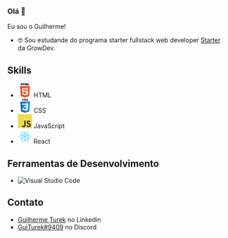 ### Olá 👋
Eu sou o Guilherme!

- 🤓 Sou estudande do programa starter fullstack web developer [Starter](https://www.growdev.com.br/starter) da GrowDev. 

## Skills
- <code><img height="32" src="https://raw.githubusercontent.com/github/explore/80688e429a7d4ef2fca1e82350fe8e3517d3494d/topics/html/html.png" alt="HTML5"/></code> HTML
- <code><img height="32" src="https://raw.githubusercontent.com/github/explore/80688e429a7d4ef2fca1e82350fe8e3517d3494d/topics/css/css.png" alt="CSS"/></code> CSS
- <code><img height="32" src="https://raw.githubusercontent.com/github/explore/80688e429a7d4ef2fca1e82350fe8e3517d3494d/topics/javascript/javascript.png" alt="Javascript"/></code>
 JavaScript
 - <code><img height="32" src="https://raw.githubusercontent.com/github/explore/80688e429a7d4ef2fca1e82350fe8e3517d3494d/topics/react/react.png" alt="react"/></code> React
## Ferramentas de Desenvolvimento

- ![Visual Studio Code](https://img.shields.io/badge/-Visual%20Studio%20Code-333333?style=flat&logo=visual-studio-code&logoColor=007ACC)

## Contato
- [Guilherme Turek](https://www.linkedin.com/in/guilherme-luis-078869232/) no Linkedin
- [GuiTurek#9409](./) no Discord


<!--
**Guilherme-Turek/Guilherme-Turek** is a ✨ _special_ ✨ repository because its `README.md` (this file) appears on your GitHub profile.

Here are some ideas to get you started:

- 🔭 I’m currently working on ...
- 🌱 I’m currently learning ...
- 👯 I’m looking to collaborate on ...
- 🤔 I’m looking for help with ...
- 💬 Ask me about ...
- 📫 How to reach me: ...
- 😄 Pronouns: ...
- ⚡ Fun fact: ...
-->
